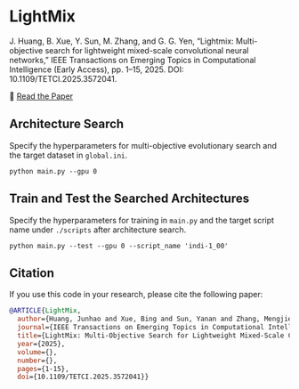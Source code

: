 # LightMix
J. Huang, B. Xue, Y. Sun, M. Zhang, and G. G. Yen, “Lightmix: Multi-objective search for lightweight mixed-scale convolutional neural
networks,” IEEE Transactions on Emerging Topics in Computational Intelligence (Early Access), pp. 1–15, 2025. DOI: 10.1109/TETCI.2025.3572041.

📑 [Read the Paper](https://ieeexplore.ieee.org/abstract/document/11023228)


## Architecture Search
Specify the hyperparameters for multi-objective evolutionary search and the target dataset in `global.ini`.  
```shell
python main.py --gpu 0
```
## Train and Test the Searched Architectures
Specify the hyperparameters for training in `main.py` and the target script name under `./scripts` after architecture search.  
```shell
python main.py --test --gpu 0 --script_name 'indi-1_00'
```


## Citation
If you use this code in your research, please cite the following paper:
```bibtex
@ARTICLE{LightMix,
  author={Huang, Junhao and Xue, Bing and Sun, Yanan and Zhang, Mengjie and Yen, Gary G.},
  journal={IEEE Transactions on Emerging Topics in Computational Intelligence},
  title={LightMix: Multi-Objective Search for Lightweight Mixed-Scale Convolutional Neural Networks},
  year={2025},
  volume={},
  number={},
  pages={1-15},
  doi={10.1109/TETCI.2025.3572041}}
```